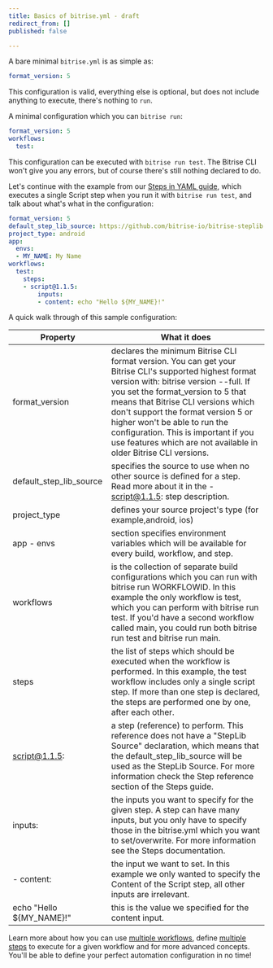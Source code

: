 ```yaml
---
title: Basics of bitrise.yml - draft
redirect_from: []
published: false

---
```

A bare minimal `bitrise.yml` is as simple as:

```yaml
format_version: 5
```

This configuration is valid, everything else is optional, but does not include anything to execute, there's nothing to `run`.

A minimal configuration which you can `bitrise run`:

```yaml
format_version: 5
workflows:
  test:
```

This configuration can be executed with `bitrise run test`. The Bitrise CLI won't give you any errors, but of course there's still nothing declared to do.

Let's continue with the example from our [Steps in YAML guide](/bitrise-cli/steps/#what-is-a-step), which executes a single Script step when you run it with `bitrise run test`, and talk about what's what in the configuration:

```yaml
format_version: 5
default_step_lib_source: https://github.com/bitrise-io/bitrise-steplib.git
project_type: android
app:
  envs:
  - MY_NAME: My Name
workflows:
  test:
    steps:
    - script@1.1.5:
        inputs:
        - content: echo "Hello ${MY_NAME}!"
```

A quick walk through of this sample configuration:

| Property | What it does |
| --- | --- |
| format_version | declares the minimum Bitrise CLI format version. You can get your Bitrise CLI's supported highest format version with: bitrise version --full. If you set the format_version to 5 that means that Bitrise CLI versions which don't support the format version 5 or higher won't be able to run the configuration. This is important if you use features which are not available in older Bitrise CLI versions. |
| default_step_lib_source | specifies the source to use when no other source is defined for a step. Read more about it in the - script@1.1.5: step description. |
| project_type | defines your source project's type (for example,android, ios) |
| app - envs | section specifies environment variables which will be available for every build, workflow, and step. |
| workflows | is the collection of separate build configurations which you can run with bitrise run WORKFLOWID. In this example the only workflow is test, which you can perform with bitrise run test. If you'd have a second workflow called main, you could run both bitrise run test and bitrise run main. |
| steps | the list of steps which should be executed when the workflow is performed. In this example, the test workflow includes only a single script step. If more than one step is declared, the steps are performed one by one, after each other. |
| script@1.1.5: | a step (reference) to perform. This reference does not have a "StepLib Source" declaration, which means that the default_step_lib_source will be used as the StepLib Source. For more information check the Step reference section of the Steps guide. |
| inputs: | the inputs you want to specify for the given step. A step can have many inputs, but you only have to specify those in the bitrise.yml which you want to set/overwrite. For more information see the Steps documentation. |
| - content: | the input we want to set. In this example we only wanted to specify the Content of the Script step, all other inputs are irrelevant. |
| echo "Hello ${MY_NAME}!" | this is the value we specified for the content input. |

Learn more about how you can use [multiple workflows](/bitrise-cli/workflows/), define [multiple steps](/bitrise-cli/steps/) to execute for a given workflow and for more advanced concepts. You'll be able to define your perfect automation configuration in no time!